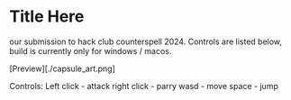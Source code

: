 # Title Here
our submission to hack club counterspell 2024. Controls are listed below, build is currently only for windows / macos.

[Preview][./capsule_art.png]

Controls:
Left click - attack
right click - parry
wasd - move
space - jump
